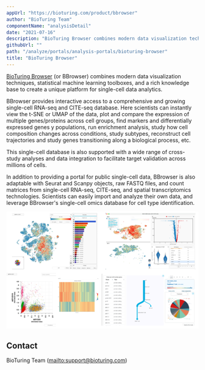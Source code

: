 ```yaml
---
appUrl: "https://bioturing.com/product/bbrowser"
author: "BioTuring Team"
componentName: "analysisDetail"
date: "2021-07-16"
description: "BioTuring Browser combines modern data visualization techniques, statistical machine learning toolboxes, and a rich knowledge base to create a unique platform for single-cell data analytics."
githubUrl: ""
path: "/analyze/portals/analysis-portals/bioturing-browser"
title: "BioTuring Browser"
---
```


[BioTuring Browser](https://bioturing.com/product/bbrowser) (or BBrowser) combines modern data visualization techniques, statistical machine learning toolboxes, and a rich knowledge base to create a unique platform for single-cell data analytics.

BBrowser provides interactive access to a comprehensive and growing single-cell RNA-seq and CITE-seq database. Here scientists can instantly view the t-SNE or UMAP of the data, plot and compare the expression of multiple genes/proteins across cell groups, find markers and differentially expressed genes y populations, run enrichment analysis, study how cell composition changes across conditions, study subtypes, reconstruct cell trajectories and study genes transitioning along a biological process, etc.

This single-cell database is also supported with a wide range of cross-study analyses and data integration to facilitate target validation across millions of cells.

In addition to providing a portal for public single-cell data, BBrowser is also adaptable with Seurat and Scanpy objects, raw FASTQ files, and count matrices from single-cell RNA-seq, CITE-seq, and spatial transcriptomics technologies. Scientists can easily import and analyze their own data, and leverage BBrowser's single-cell omics database for cell type identification.

![BioTuring Browser](../../_images/portals/bioturing-browser.png)

## Contact

BioTuring Team (<mailto:support@bioturing.com>)


